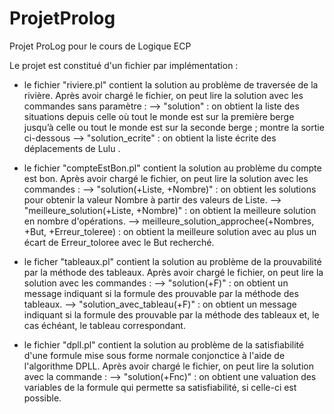 # ProjetProlog
Projet ProLog pour le cours de Logique ECP

Le projet est constitué d'un fichier par implémentation :
- le fichier "riviere.pl" contient la solution au problème de traversée de la rivière. Après avoir chargé le fichier, on peut lire la solution avec les commandes sans paramètre :
	--> "solution" : on obtient la liste des situations depuis celle où tout le monde est sur la première berge jusqu’à celle ou tout le monde est sur la seconde berge ;
montre la sortie ci-dessous
	--> "solution_ecrite" : on obtient la liste écrite des déplacements de Lulu .

- le fichier "compteEstBon.pl" contient la solution au problème du compte est bon. Après avoir chargé le fichier, on peut lire la solution avec les commandes :
	--> "solution(+Liste, +Nombre)" : on obtient les solutions pour obtenir la valeur Nombre à partir des valeurs de Liste.
	--> "meilleure_solution(+Liste, +Nombre)" : on obtient la meilleure solution en nombre d'opérations.
	--> meilleure_solution_approchee(+Nombres, +But, +Erreur_toleree) : on obtient la meilleure solution avec au plus un écart de Erreur_toloree avec le But recherché.

- le ficher "tableaux.pl" contient la solution au problème de la prouvabilité par la méthode des tableaux. Après avoir chargé le fichier, on peut lire la solution avec les commandes :
	--> "solution(+F)" : on obtient un message indiquant si la formule des prouvable par la méthode des tableaux.
	--> "solution_avec_tableau(+F)" : on obtient un message indiquant si la formule des prouvable par la méthode des tableaux et, le cas échéant, le tableau correspondant.

- le fichier "dpll.pl" contient la solution au problème de la satisfiabilité d'une formule mise sous forme normale conjonctice à l'aide de l'algorithme DPLL. Après avoir chargé le fichier, on peut lire la solution avec la commande :
	--> "solution(+Fnc)" : on obtient une valuation des variables de la formule qui permette sa satisfiabilité, si celle-ci est possible.
